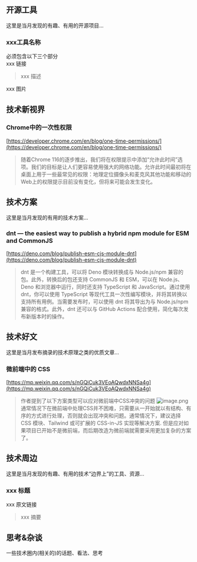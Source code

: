 ## 开源工具
这里是当月发现的有趣、有用的开源项目...
### xxx工具名称
必须包含以下三个部分<br />xxx 链接
> xxx 描述

xxx 图片
## 技术新视界
### Chrome中的一次性权限
[https://developer.chrome.com/en/blog/one-time-permissions/](https://developer.chrome.com/en/blog/one-time-permissions/)
> 随着Chrome 116的逐步推出，我们将在权限提示中添加“允许此时间”选项。我们的目标是让人们更容易使用强大的网络功能。允许此时间最初将在桌面上用于一些最常见的权限：地理定位摄像头和麦克风其他功能和移动的Web上的权限提示目前没有变化，但将来可能会发生变化。



## 技术方案
这里是当月发现的有用的技术方案...
### dnt — the easiest way to publish a hybrid npm module for ESM and CommonJS
[https://deno.com/blog/publish-esm-cjs-module-dnt](https://deno.com/blog/publish-esm-cjs-module-dnt)
> dnt 是一个构建工具，可以将 Deno 模块转换成与 Node.js/npm 兼容的包。此外，转换后的包还支持 CommonJS 和 ESM，可以在 Node.js、Deno 和浏览器中运行，同时还支持 TypeScript 和 JavaScript。通过使用 dnt，你可以使用 TypeScript 等现代工具一次性编写模块，并将其转换以支持所有用例。当需要发布时，可以使用 dnt 将其导出为与 Node.js/npm 兼容的格式。此外，dnt 还可以与 GitHub Actions 配合使用，简化每次发布新版本时的操作。


## 技术好文
这里是当月发布摘录的技术原理之类的优质文章...
### 微前端中的 CSS
[https://mp.weixin.qq.com/s/nGQiCuk3VEoAQwdxNNSa4g](https://mp.weixin.qq.com/s/nGQiCuk3VEoAQwdxNNSa4g)
> 作者提到了以下方案类型可以应对微前端中CSS冲突的问题
> ![image.png](https://cdn.nlark.com/yuque/0/2023/png/1553840/1690965116167-dcb6eddc-95a2-4c7a-84d2-d47d46758abf.png#averageHue=%23f3f3f3&clientId=uad3cebb0-abe9-4&from=paste&height=317&id=u37a640a6&originHeight=633&originWidth=1080&originalType=binary&ratio=2&rotation=0&showTitle=false&size=99098&status=done&style=none&taskId=u70c4bbbd-1c9e-4068-b64a-7501e131b59&title=&width=540)
> 通常情况下在微前端中处理CSS并不困难，只需要从一开始就以有结构、有序的方式进行处理，否则就会出现冲突和问题。通常情况下，建议选择 CSS 模块、Tailwind 或可扩展的 CSS-in-JS 实现等解决方案.
> 但是应对如果项目已开始不是微前端，而后期改造为微前端就需要采用更加复杂的方案了。




## 技术周边
这里是当月发现的有趣、有用的技术“边界上”的工具、资源...
### xxx 标题
xxx 原文链接
> xxx 摘要



## 思考&杂谈
一些技术圈内(相关的)的话题、看法、思考
